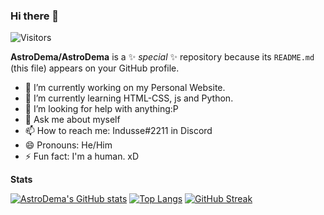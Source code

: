 ### Hi there 👋
![Visitors](https://visitor-badge.glitch.me/badge?page_id=${AstroDema})

**AstroDema/AstroDema** is a ✨ _special_ ✨ repository because its `README.md` (this file) appears on your GitHub profile.

- 🔭 I’m currently working on my Personal Website.
- 🌱 I’m currently learning HTML-CSS, js and Python.
- 🤔 I’m looking for help with anything:P
- 💬 Ask me about myself
- 📫 How to reach me: Indusse#2211 in Discord
- 😄 Pronouns: He/Him
- ⚡ Fun fact: I'm a human. xD

**Stats**

[![AstroDema's GitHub stats](https://github-readme-stats.vercel.app/api?username=AstroDema&theme=dark&show_icons=true)](https://github.com/anuraghazra/github-readme-stats)
[![Top Langs](https://github-readme-stats.vercel.app/api/top-langs/?username=AstroDema&theme=dark)](https://github.com/anuraghazra/github-readme-stats)
[![GitHub Streak](https://github-readme-streak-stats.herokuapp.com/?user=AstroDema&theme=dark)](https://git.io/streak-stats)
